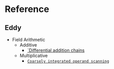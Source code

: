 # Reference

## Eddy

- Field Arithmetic
    - Additive
        - [`Differential addition chains](https://cr.yp.to/ecdh/diffchain-20060219.pdf)
    - Multiplicative
        - [`Coarsely integrated operand scanning`](https://www.researchgate.net/publication/4123255_Coarsely_integrated_operand_scanning_CIOS_architecture_for_high-speed_Montgomery_modular_multiplication)

